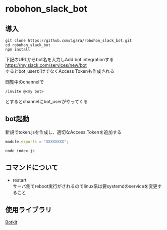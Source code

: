 # robohon_slack_bot

## 導入

```
git clone https://github.com/igara/robohon_slack_bot.git
cd robohon_slack_bot
npm install
```

下記のURLからbot名を入力しAdd bot integrationする
https://my.slack.com/services/new/bot  
するとbot_userだけでなくAccess Tokenも作成される  

閲覧中のchannelで
```
/invite @<my bot>
```
とするとchannelにbot_userがやってくる

## bot起動

新規でtoken.jsを作成し、適切なAccess Tokenを追加する
``` token.js
module.exports = "XXXXXXXX";
```


```
node index.js
```

## コマンドについて

- restart  
サーバ側でreboot実行がされるのでlinux系は要systemdのserviceを変更すること

## 使用ライブラリ

[Botkit](https://github.com/howdyai/botkit)  

